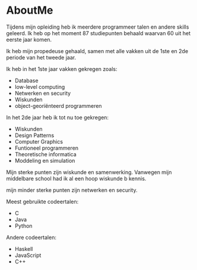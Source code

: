 # AboutMe
 
Tijdens mijn opleiding heb ik meerdere programmeer talen en andere skills geleerd. Ik heb op het moment 87 studiepunten behaald waarvan 60 uit het eerste jaar komen. 

Ik heb mijn propedeuse gehaald, samen met alle vakken uit de 1ste en 2de periode van het tweede jaar.

Ik heb in het 1ste jaar vakken gekregen zoals:
- Database
- low-level computing
- Netwerken en security
- Wiskunden
- object-georiënteerd programmeren

In het 2de jaar heb ik tot nu toe gekregen:
-   Wiskunden
-   Design Patterns
-   Computer Graphics
-   Funtioneel programmeren
-   Theoretische informatica
-   Moddeling en simulation

Mijn sterke punten zijn wiskunde en samenwerking.
Vanwegen mijn middelbare school had ik al een hoop wiskunde b kennis. 

mijn minder sterke punten zijn netwerken en security.

Meest gebruikte codeertalen: 
- C
- Java
- Python

Andere codeertalen:
- Haskell
- JavaScript
- C++   



    
